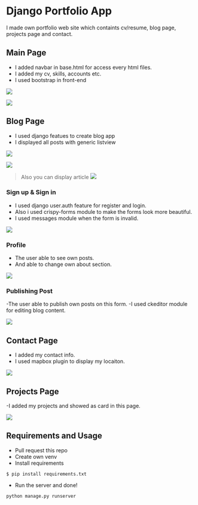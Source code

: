 # Django Portfolio App
 I made own portfolio web site which containts cv/resume, blog page, projects page and contact.


## Main Page
- I added navbar in base.html for access every html files.
- I added my cv, skills, accounts etc.
- I used bootstrap in front-end

![](https://github.com/uberfresh/djangoPortfolio/blob/main/screenshots/main1.jpg)

![](https://github.com/uberfresh/djangoPortfolio/blob/main/screenshots/main2.jpg)

## Blog Page 
- I used django featues to create blog app
- I displayed all posts with generic listview

![](https://github.com/uberfresh/djangoPortfolio/blob/main/screenshots/blog1.jpg)

![](https://github.com/uberfresh/djangoPortfolio/blob/main/screenshots/blog2.jpg)

>Also you can display article 
![](https://github.com/uberfresh/djangoPortfolio/blob/main/screenshots/blog3.jpg)

### Sign up & Sign in

- I used django user.auth feature for register and login.
- Also i used crispy-forms module to make the forms look more beautiful. 
- I used messages module when the form is invalid.

![](https://github.com/uberfresh/djangoPortfolio/blob/main/screenshots/signup.jpg)

### Profile
- The user able to see own posts.
- And able to change own about section.

![](https://github.com/uberfresh/djangoPortfolio/blob/main/screenshots/profile.jpg)

### Publishing Post
-The user able to publish own posts on this form.
-I used ckeditor module for editing blog content.


![](https://github.com/uberfresh/djangoPortfolio/blob/main/screenshots/publishpost.jpg)


## Contact Page
- I added my contact info.
- I used mapbox plugin to display my locaiton.

![](https://github.com/uberfresh/djangoPortfolio/blob/main/screenshots/contact.jpg)

## Projects Page

-I added my projects and showed as card in this page.

![](https://github.com/uberfresh/djangoPortfolio/blob/main/screenshots/projects.jpg)

## Requirements and Usage
- Pull request this repo
- Create own venv
- Install requirements
```
$ pip install requirements.txt
```
- Run the server and done!
```
python manage.py runserver
```







